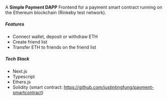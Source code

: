 A **Simple Payment DAPP** Frontend for a payment smart contract running on the Ethereum blockchain (Rinkeby test network).

##### Features
- Connect wallet, deposit or withdraw ETH
- Create friend list
- Transfer ETH to friends on the friend list

##### Tech Stack
- Next.js
- Typescript
- Ethers.js
- Solidity (smart contract: https://github.com/justintingfung/payment-smartcontract)